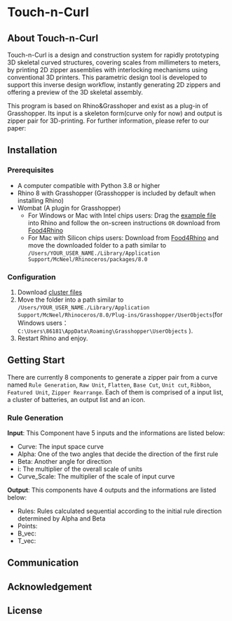 # Touch-n-Curl

## About Touch-n-Curl

Touch-n-Curl is a design and construction system for rapidly prototyping 3D skeletal curved structures, covering scales from millimeters to meters, by printing 2D zipper assemblies with interlocking mechanisms using conventional 3D printers. This parametric design tool is developed to support this inverse design workflow, instantly generating 2D zippers and offering a preview of the 3D skeletal assembly.

This program is based on Rhino&Grasshoper and exist as a plug-in of Grasshopper. Its input is a skeleton form(curve only for now) and output is zipper pair for 3D-printing. For further information, please refer to our paper:

## Installation

### Prerequisites

- A computer compatible with Python 3.8 or higher
- Rhino 8 with Grasshopper (Grasshopper is included by default when installing Rhino)
- Wombat (A plugin for Grasshopper)
  - For Windows or Mac with Intel chips users: Drag the [example file](./Example.gh) into Rhino and follow the on-screen instructions `OR` download from [Food4Rhino](https://www.food4rhino.com/en/app/wombatgh)
  - For Mac with Silicon chips users: Download from [Food4Rhino](https://www.food4rhino.com/en/app/wombatgh) and move the downloaded folder to a path similar to `/Users/YOUR_USER_NAME./Library/Application Support/McNeel/Rhinoceros/packages/8.0`

### Configuration

1. Download [cluster files](./Touch-n-Curl%20Clusters) 
2. Move the folder into a path similar to `/Users/YOUR_USER_NAME./Library/Application Support/McNeel/Rhinoceros/8.0/Plug-ins/Grasshopper/UserObjects`(for Windows users： `C:\Users\86181\AppData\Roaming\Grasshopper\UserObjects` ).
3. Restart Rhino and enjoy.

## Getting Start

There are currently 8 components to generate a zipper pair from a curve named `Rule Generation`, `Raw Unit`, `Flatten`, `Base Cut`, `Unit cut`, `Ribbon`, `Featured Unit`, `Zipper Rearrange`. Each of them is comprised of a input list, a cluster of batteries, an output list and an icon.

### Rule Generation

**Input**: This Component have 5 inputs and the informations are listed below:
- Curve: The input space curve
- Alpha: One of the two angles that decide the direction of the first rule
- Beta: Another angle for direction
- i: The multiplier of the overall scale of units
- Curve_Scale: The multiplier of the scale of input curve

**Output**: This components have 4 outputs and the informations are listed below:
- Rules: Rules calculated sequential according to the initial rule direction determined by Alpha and Beta
- Points: 
- B_vec: 
- T_vec:

## Communication

## Acknowledgement

## License